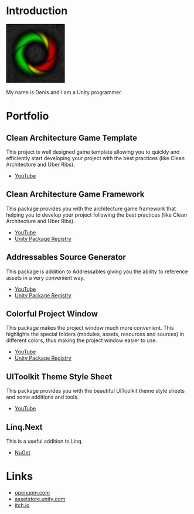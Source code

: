 # Introduction
![Logo](https://raw.githubusercontent.com/Denis535/denis535.github.io/main/Icon%20160x160.png)

My name is Denis and I am a Unity programmer.

# Portfolio
## Clean Architecture Game Template
This project is well designed game template allowing you to quickly and efficiently start developing your project with the best practices (like Clean Architecture and Uber Ribs).
- [YouTube](https://youtu.be/lva7KKOQ71k)

## Clean Architecture Game Framework
This package provides you with the architecture game framework that helping you to develop your project following the best practices (like Clean Architecture and Uber Ribs).
- [YouTube](https://youtu.be/JQobAqfakJQ)
- [Unity Package Registry](https://openupm.com/packages/com.denis535.clean-architecture-game-framework/)

## Addressables Source Generator
This package is addition to Addressables giving you the ability to reference assets in a very convenient way.
- [YouTube](https://youtu.be/JQobAqfakJQ)
- [Unity Package Registry](https://openupm.com/packages/com.denis535.addressables-source-generator/)

## Colorful Project Window
This package makes the project window much more convenient. This highlights the special folders (modules, assets, resources and sources) in different colors, thus making the project window easier to use.
- [YouTube](https://youtu.be/JQobAqfakJQ)
- [Unity Package Registry](https://openupm.com/packages/com.denis535.colorful-project-window/)

## UIToolkit Theme Style Sheet
This package provides you with the beautiful UIToolkit theme style sheets and some additions and tools.
- [YouTube](https://youtu.be/ZFo88k0nEEY)

## Linq.Next
This is a useful addition to Linq.
- [NuGet](https://www.nuget.org/packages/linq.next)

# Links
- [openupm.com](https://openupm.com/packages/?sort=downloads&q=denis535)
- [assetstore.unity.com](https://assetstore.unity.com/publishers/90787)
- [itch.io](https://denis535.itch.io/)
